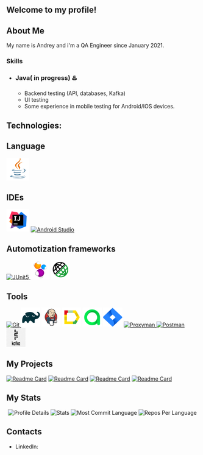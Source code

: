## Welcome to my profile!


## About Me
My name is Andrey and i'm a QA Engineer since January 2021. 

### Skills
- ### Java( in progress) :hotsprings: 
    - Backend testing (API, databases, Kafka)
    - UI testing
    - Some experience in mobile testing for Android/IOS devices.
  

## Technologies:

## Language
<a href="https://www.java.com/"><img src="images/logo/Java.svg" width="60" height="60"  alt="Java"/></a>

## IDEs
<a href="https://www.jetbrains.com/idea/"><img src="images/logo/Idea.svg" width="60" height="60"  alt="IDEA"/></a>
<a href="https://developer.android.com/studio"> <img src="https://cdn.jsdelivr.net/gh/devicons/devicon@latest/icons/androidstudio/androidstudio-original.svg" title="Android Studio" alt="Android Studio" width="50" height="50"/> </a> 

## Automotization frameworks
<a href="https://junit.org/junit5"> <img src="https://cdn.jsdelivr.net/gh/devicons/devicon@latest/icons/junit/junit-original.svg" title="JUnit5" alt="JUnit5" width="40" height="40"/> </a>
<a href="https://selenide.org"><img src="images/logo/Selenide.svg" title="Selenide" alt="Selenide" width="50" height="50"/></a>
<a href="https://rest-assured.io"><img src="images/logo/RestAssured.svg" title="RestAssured" alt="REST Assured" width="50" height="50"/></a>

## Tools
<a href="https://git-scm.com/"> <img src="https://cdn.jsdelivr.net/gh/devicons/devicon@latest/icons/git/git-original.svg" title="Git" alt="Git" width="40" height="40"/> </a> 
<a href="https://gradle.org"><img src="images/logo/Gradle.svg" title="Gradle" alt="Gradle" width="50" height="50"/></a>
<a href="https://www.jenkins.io"><img src="images/logo/Jenkins.svg" title="Jenkins" alt="Jenkins" width="50" height="50"/></a>
<a href="https://qameta.io/allure-report"><img src="images/logo/Allure.svg" title="Allure" alt="Allure Report" width="50" height="50"/></a>
<a href="https://qameta.io"><img src="images/logo/Allure_TO.svg" title="Allure Testops" alt="Allure_TO" width="50" height="50"/></a>
<a href="https://www.atlassian.com/software/jira"><img src="images/logo/Jira.svg" title="Jira" alt="Jira" width="50" height="50"/></a>
<a href="https://proxyman.io/"> <img src="icons/proxyman.png" title="Proxyman" alt="Proxyman" width="40" height="40"/> </a>
<a href="https://www.postman.com/"> <img src="https://cdn.jsdelivr.net/gh/devicons/devicon@latest/icons/postman/postman-original.svg" title="Postman" alt="Postman" width="50" height="50"/> </a>
<a href="https://kafka.apache.org/"><img src="images/logo/kafka.webp" title="Apache Kafka" alt="kafka" width="50" height="50"/></a>

<p align="left">


## My Projects

[![Readme Card](https://github-readme-stats.vercel.app/api/pin/?username=ZhizhkunAV&repo=axe_test_work&theme=blueberry)](https://github.com/ZhizhkunAV/axe_test_work)
[![Readme Card](https://github-readme-stats.vercel.app/api/pin/?username=ZhizhkunAV&repo=demoqa-ui-api&theme=blueberry)](https://github.com/ZhizhkunAV/demoqa-ui-api)
[![Readme Card](https://github-readme-stats.vercel.app/api/pin/?username=ZhizhkunAV&repo=mobile-browserstack&theme=blueberry)](https://github.com/ZhizhkunAV/mobile-browserstack)
[![Readme Card](https://github-readme-stats.vercel.app/api/pin/?username=ZhizhkunAV&repo=rest_api&theme=blueberry)](https://github.com/ZhizhkunAV/rest_api)


## My Stats
<p align="center">
  <img src="https://github-profile-summary-cards.vercel.app/api/cards/profile-details?username=ZhizhkunAV&theme=tokyonight" alt="Profile Details">
  <img src="https://github-profile-summary-cards.vercel.app/api/cards/stats?username=ZhizhkunAV&theme=tokyonight" alt="Stats">
  <img src="https://github-profile-summary-cards.vercel.app/api/cards/most-commit-language?username=ZhizhkunAV&theme=tokyonight" alt="Most Commit Language">
  <img src="https://github-profile-summary-cards.vercel.app/api/cards/repos-per-language?username=ZhizhkunAV&theme=tokyonight" alt="Repos Per Language">
</p>


## Contacts
- LinkedIn: 


